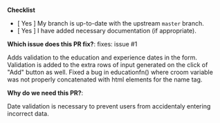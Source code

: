 
**Checklist**

- [ Yes ] My branch is up-to-date with the upstream `master` branch.
- [ Yes ] I have added necessary documentation (if appropriate).

**Which issue does this PR fix?**:
fixes: issue #1

Adds validation to the education and experience dates in the form. 
Validation is added to the extra rows of input generated on the click of "Add" button as well.
Fixed a bug in educationfn() where croom variable was not properly concatenated with html elements for the name tag.



**Why do we need this PR?**:

Date validation is necessary to prevent users from accidentaly entering incorrect data.
